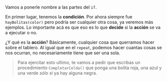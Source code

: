 Vamos a ponerle nombre a las partes del `if`.

En primer lugar, tenemos la **condición**. Por ahora siempre fue `hayBolitas(color)` pero podría ser cualquier otra cosa, ya veremos más ejemplos. Lo importante acá es que eso es lo que **decide** si la **acción** se va a ejecutar o no.

¿Y qué es la **acción**? Básicamente, cualquier cosa que querramos hacer sobre el tablero. Al igual que en el `repeat`, podemos hacer cuantas cosas se nos ocurran, no necesariamente tiene que ser una sola.

> Para ejercitar esto ultimo, te vamos a pedir que escribas un procedimiento `CompletarCelda()` que ponga una bolita roja, una azul y una verde _sólo si_ ya hay alguna negra.